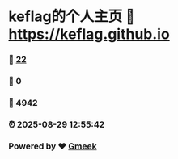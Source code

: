 # keflag的个人主页 :link: https://keflag.github.io 
### :page_facing_up: [22](https://keflag.github.io/tag.html) 
### :speech_balloon: 0 
### :hibiscus: 4942 
### :alarm_clock: 2025-08-29 12:55:42 
### Powered by :heart: [Gmeek](https://github.com/Meekdai/Gmeek)
